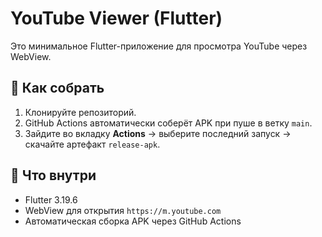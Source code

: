 # YouTube Viewer (Flutter)

Это минимальное Flutter-приложение для просмотра YouTube через WebView.

## 🚀 Как собрать
1. Клонируйте репозиторий.
2. GitHub Actions автоматически соберёт APK при пуше в ветку `main`.
3. Зайдите во вкладку **Actions** → выберите последний запуск → скачайте артефакт `release-apk`.

## 📱 Что внутри
- Flutter 3.19.6
- WebView для открытия `https://m.youtube.com`
- Автоматическая сборка APK через GitHub Actions
